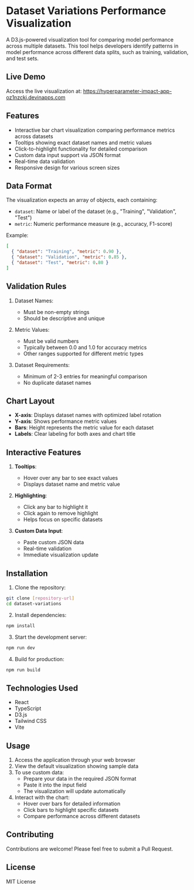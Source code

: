 # Dataset Variations Performance Visualization

A D3.js-powered visualization tool for comparing model performance across multiple datasets. This tool helps developers identify patterns in model performance across different data splits, such as training, validation, and test sets.

## Live Demo

Access the live visualization at: https://hyperparameter-impact-app-oz1nzckj.devinapps.com

## Features

- Interactive bar chart visualization comparing performance metrics across datasets
- Tooltips showing exact dataset names and metric values
- Click-to-highlight functionality for detailed comparison
- Custom data input support via JSON format
- Real-time data validation
- Responsive design for various screen sizes

## Data Format

The visualization expects an array of objects, each containing:
- `dataset`: Name or label of the dataset (e.g., "Training", "Validation", "Test")
- `metric`: Numeric performance measure (e.g., accuracy, F1-score)

Example:
```json
[
  { "dataset": "Training", "metric": 0.90 },
  { "dataset": "Validation", "metric": 0.85 },
  { "dataset": "Test", "metric": 0.80 }
]
```

## Validation Rules

1. Dataset Names:
   - Must be non-empty strings
   - Should be descriptive and unique

2. Metric Values:
   - Must be valid numbers
   - Typically between 0.0 and 1.0 for accuracy metrics
   - Other ranges supported for different metric types

3. Dataset Requirements:
   - Minimum of 2-3 entries for meaningful comparison
   - No duplicate dataset names

## Chart Layout

- **X-axis**: Displays dataset names with optimized label rotation
- **Y-axis**: Shows performance metric values
- **Bars**: Height represents the metric value for each dataset
- **Labels**: Clear labeling for both axes and chart title

## Interactive Features

1. **Tooltips**:
   - Hover over any bar to see exact values
   - Displays dataset name and metric value

2. **Highlighting**:
   - Click any bar to highlight it
   - Click again to remove highlight
   - Helps focus on specific datasets

3. **Custom Data Input**:
   - Paste custom JSON data
   - Real-time validation
   - Immediate visualization update

## Installation

1. Clone the repository:
```bash
git clone [repository-url]
cd dataset-variations
```

2. Install dependencies:
```bash
npm install
```

3. Start the development server:
```bash
npm run dev
```

4. Build for production:
```bash
npm run build
```

## Technologies Used

- React
- TypeScript
- D3.js
- Tailwind CSS
- Vite

## Usage

1. Access the application through your web browser
2. View the default visualization showing sample data
3. To use custom data:
   - Prepare your data in the required JSON format
   - Paste it into the input field
   - The visualization will update automatically
4. Interact with the chart:
   - Hover over bars for detailed information
   - Click bars to highlight specific datasets
   - Compare performance across different datasets

## Contributing

Contributions are welcome! Please feel free to submit a Pull Request.

## License

MIT License
